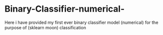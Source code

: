 # Binary-Classifier-numerical-
Here i have provided my first ever binary classifier model (numerical) for the purpose of (sklearn moon) classification
